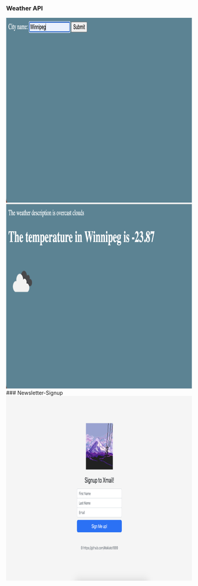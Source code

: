 ### Weather API
<img src="Weather/demo/1.png"  width="800" height="500">
<img src="Weather/demo/2.png"  width="800" height="500">
### Newsletter-Signup
<img src="Newsletter-Signup/demo/1.png"  width="800" height="500">